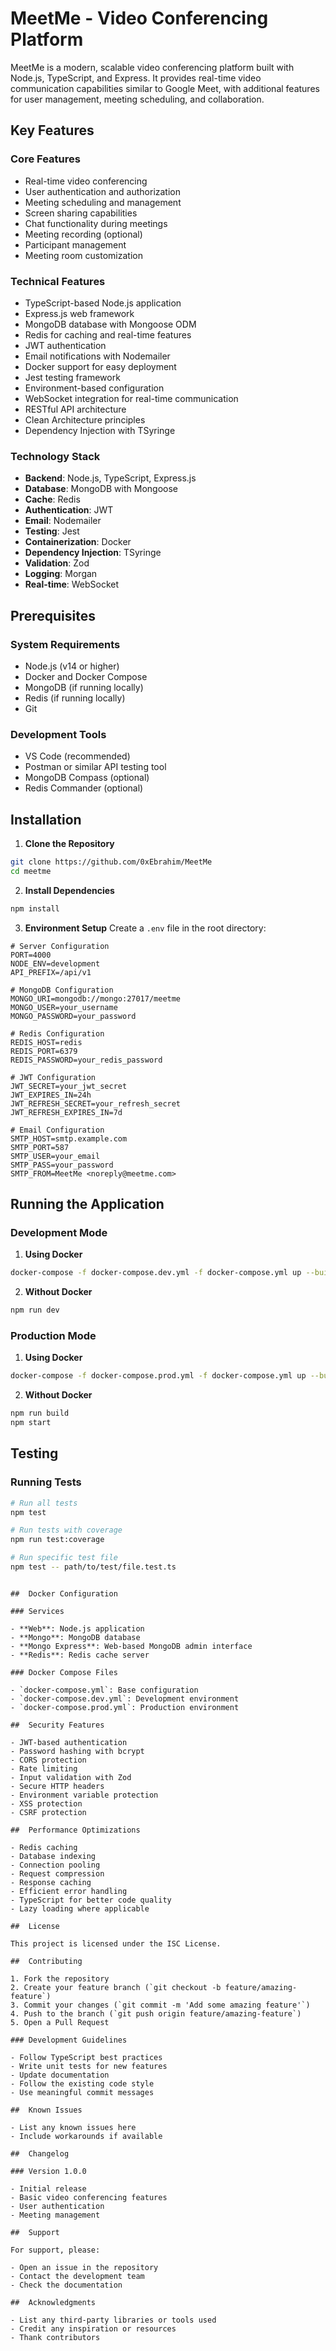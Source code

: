 # MeetMe - Video Conferencing Platform

MeetMe is a modern, scalable video conferencing platform built with Node.js, TypeScript, and Express. It provides real-time video communication capabilities similar to Google Meet, with additional features for user management, meeting scheduling, and collaboration.

##  Key Features

### Core Features

- Real-time video conferencing
- User authentication and authorization
- Meeting scheduling and management
- Screen sharing capabilities
- Chat functionality during meetings
- Meeting recording (optional)
- Participant management
- Meeting room customization

### Technical Features

- TypeScript-based Node.js application
- Express.js web framework
- MongoDB database with Mongoose ODM
- Redis for caching and real-time features
- JWT authentication
- Email notifications with Nodemailer
- Docker support for easy deployment
- Jest testing framework
- Environment-based configuration
- WebSocket integration for real-time communication
- RESTful API architecture
- Clean Architecture principles
- Dependency Injection with TSyringe


### Technology Stack

- **Backend**: Node.js, TypeScript, Express.js
- **Database**: MongoDB with Mongoose
- **Cache**: Redis
- **Authentication**: JWT
- **Email**: Nodemailer
- **Testing**: Jest
- **Containerization**: Docker
- **Dependency Injection**: TSyringe
- **Validation**: Zod
- **Logging**: Morgan
- **Real-time**: WebSocket

##  Prerequisites

### System Requirements

- Node.js (v14 or higher)
- Docker and Docker Compose
- MongoDB (if running locally)
- Redis (if running locally)
- Git

### Development Tools

- VS Code (recommended)
- Postman or similar API testing tool
- MongoDB Compass (optional)
- Redis Commander (optional)

##  Installation

1. **Clone the Repository**

```bash
git clone https://github.com/0xEbrahim/MeetMe
cd meetme
```

2. **Install Dependencies**

```bash
npm install
```

3. **Environment Setup**
   Create a `.env` file in the root directory:

```env
# Server Configuration
PORT=4000
NODE_ENV=development
API_PREFIX=/api/v1

# MongoDB Configuration
MONGO_URI=mongodb://mongo:27017/meetme
MONGO_USER=your_username
MONGO_PASSWORD=your_password

# Redis Configuration
REDIS_HOST=redis
REDIS_PORT=6379
REDIS_PASSWORD=your_redis_password

# JWT Configuration
JWT_SECRET=your_jwt_secret
JWT_EXPIRES_IN=24h
JWT_REFRESH_SECRET=your_refresh_secret
JWT_REFRESH_EXPIRES_IN=7d

# Email Configuration
SMTP_HOST=smtp.example.com
SMTP_PORT=587
SMTP_USER=your_email
SMTP_PASS=your_password
SMTP_FROM=MeetMe <noreply@meetme.com>
```

##  Running the Application

### Development Mode

1. **Using Docker**

```bash
docker-compose -f docker-compose.dev.yml -f docker-compose.yml up --build
```

2. **Without Docker**

```bash
npm run dev
```

### Production Mode

1. **Using Docker**

```bash
docker-compose -f docker-compose.prod.yml -f docker-compose.yml up --build
```

2. **Without Docker**

```bash
npm run build
npm start
```

##  Testing

### Running Tests

```bash
# Run all tests
npm test

# Run tests with coverage
npm run test:coverage

# Run specific test file
npm test -- path/to/test/file.test.ts
```


```

##  Docker Configuration

### Services

- **Web**: Node.js application
- **Mongo**: MongoDB database
- **Mongo Express**: Web-based MongoDB admin interface
- **Redis**: Redis cache server

### Docker Compose Files

- `docker-compose.yml`: Base configuration
- `docker-compose.dev.yml`: Development environment
- `docker-compose.prod.yml`: Production environment

##  Security Features

- JWT-based authentication
- Password hashing with bcrypt
- CORS protection
- Rate limiting
- Input validation with Zod
- Secure HTTP headers
- Environment variable protection
- XSS protection
- CSRF protection

##  Performance Optimizations

- Redis caching
- Database indexing
- Connection pooling
- Request compression
- Response caching
- Efficient error handling
- TypeScript for better code quality
- Lazy loading where applicable

##  License

This project is licensed under the ISC License.

##  Contributing

1. Fork the repository
2. Create your feature branch (`git checkout -b feature/amazing-feature`)
3. Commit your changes (`git commit -m 'Add some amazing feature'`)
4. Push to the branch (`git push origin feature/amazing-feature`)
5. Open a Pull Request

### Development Guidelines

- Follow TypeScript best practices
- Write unit tests for new features
- Update documentation
- Follow the existing code style
- Use meaningful commit messages

##  Known Issues

- List any known issues here
- Include workarounds if available

##  Changelog

### Version 1.0.0

- Initial release
- Basic video conferencing features
- User authentication
- Meeting management

##  Support

For support, please:

- Open an issue in the repository
- Contact the development team
- Check the documentation

##  Acknowledgments

- List any third-party libraries or tools used
- Credit any inspiration or resources
- Thank contributors
